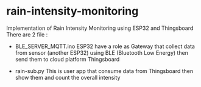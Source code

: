 # rain-intensity-monitoring

Implementation of Rain Intensity Monitoring using ESP32 and Thingsboard
There are 2 file :
- BLE_SERVER_MQTT.ino
  ESP32 have a role as Gateway that collect data from sensor (another ESP32) using BLE (Bluetooth Low Energy) then send them to cloud platform Thingsboard

- rain-sub.py
  This is user app that consume data from Thingsboard then show them and count the overall intensity
